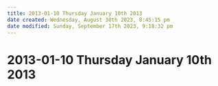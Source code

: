 ```yaml
---
title: 2013-01-10 Thursday January 10th 2013
date created: Wednesday, August 30th 2023, 8:45:15 pm
date modified: Sunday, September 17th 2023, 9:18:32 pm
---
```


# 2013-01-10 Thursday January 10th 2013
